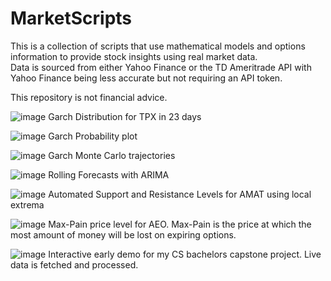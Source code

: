 # MarketScripts
 
This is a collection of scripts that use mathematical models and options information to provide stock insights using real market data.  
Data is sourced from either Yahoo Finance or the TD Ameritrade API with Yahoo Finance being less accurate but not requiring an API token.  

This repository is not financial advice.  


![image](https://user-images.githubusercontent.com/22061120/140422708-2007b281-f9bb-4b92-86a5-66af4b47231e.png)
Garch Distribution for TPX in 23 days

![image](https://user-images.githubusercontent.com/22061120/140422764-ff2a0971-3976-4571-a320-ec91085860b6.png)
Garch Probability plot

![image](https://user-images.githubusercontent.com/22061120/140422804-48a5b770-aed5-4210-8253-e389af611afb.png)
Garch Monte Carlo trajectories

![image](https://user-images.githubusercontent.com/22061120/140422887-eb1874b5-5b07-4a8c-80bf-16ceb204e831.png)
Rolling Forecasts with ARIMA

![image](https://user-images.githubusercontent.com/22061120/140422925-1827f485-fd5f-414c-8376-169f51225005.png)
Automated Support and Resistance Levels for AMAT using local extrema

![image](https://user-images.githubusercontent.com/22061120/140423660-e71870b6-4dd5-4e81-802e-4de161e81f8f.png)
Max-Pain price level for AEO. Max-Pain is the price at which the most amount of money will be lost on expiring options.

![image](https://user-images.githubusercontent.com/22061120/140423001-5a05cb51-2489-4cf4-a201-7324682923f3.png)
Interactive early demo for my CS bachelors capstone project. Live data is fetched and processed.

